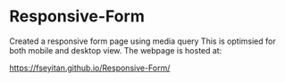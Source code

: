 # Responsive-Form
Created a responsive form page using media query
This is optimsied for both mobile and desktop view.
The webpage is hosted at:

https://fseyitan.github.io/Responsive-Form/
